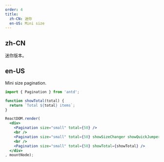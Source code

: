 ```yaml
---
order: 4
title:
  zh-CN: 迷你
  en-US: Mini size
---
```


## zh-CN

迷你版本。

## en-US

Mini size pagination.

````jsx
import { Pagination } from 'antd';

function showTotal(total) {
  return `Total ${total} items`;
}

ReactDOM.render(
  <div>
    <Pagination size="small" total={50} />
    <br />
    <Pagination size="small" total={50} showSizeChanger showQuickJumper />
    <br />
    <Pagination size="small" total={50} showTotal={showTotal} />
  </div>
, mountNode);
````
